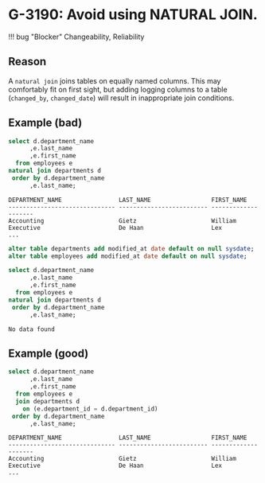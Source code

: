 # G-3190: Avoid using NATURAL JOIN.

!!! bug "Blocker"
    Changeability, Reliability

## Reason

A `natural join` joins tables on equally named columns. This may comfortably fit on first sight, but adding logging columns to a table (`changed_by`, `changed_date`) will result in inappropriate join conditions. 

## Example (bad)

``` sql
select d.department_name
      ,e.last_name
      ,e.first_name
  from employees e
natural join departments d
 order by d.department_name
      ,e.last_name;
```
```
DEPARTMENT_NAME                LAST_NAME                 FIRST_NAME         
------------------------------ ------------------------- --------------------
Accounting                     Gietz                     William             
Executive                      De Haan                   Lex                 
...
```
``` sql
alter table departments add modified_at date default on null sysdate;
alter table employees add modified_at date default on null sysdate;

select d.department_name
      ,e.last_name
      ,e.first_name
  from employees e
natural join departments d
 order by d.department_name
      ,e.last_name;
```
```
No data found
```

## Example (good)

``` sql
select d.department_name
      ,e.last_name
      ,e.first_name
  from employees e
  join departments d
    on (e.department_id = d.department_id)
 order by d.department_name
      ,e.last_name;
```
```
DEPARTMENT_NAME                LAST_NAME                 FIRST_NAME         
------------------------------ ------------------------- --------------------
Accounting                     Gietz                     William             
Executive                      De Haan                   Lex                 
...
```